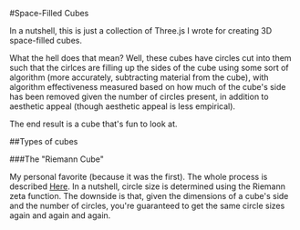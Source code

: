 #Space-Filled Cubes

In a nutshell, this is just a collection of Three.js I wrote for creating 3D space-filled cubes.

What the hell does that mean?  Well, these cubes have circles cut into them such that the cirlces are filling up
the sides of the cube using some sort of algorithm (more accurately, subtracting material from the cube), with
algorithm effectiveness measured based on how much of the cube's side has been removed given the number of circles
present, in addition to aesthetic appeal (though aesthetic appeal is less empirical).

The end result is a cube that's fun to look at.

##Types of cubes

###The "Riemann Cube"

My personal favorite (because it was the first).  The whole process is described
[Here](http://paulbourke.net/texture_colour/randomtile/).  In a nutshell, circle size is determined using the
Riemann zeta function.  The downside is that, given the dimensions of a cube's side and the number of circles, you're
guaranteed to get the same circle sizes again and again and again.
